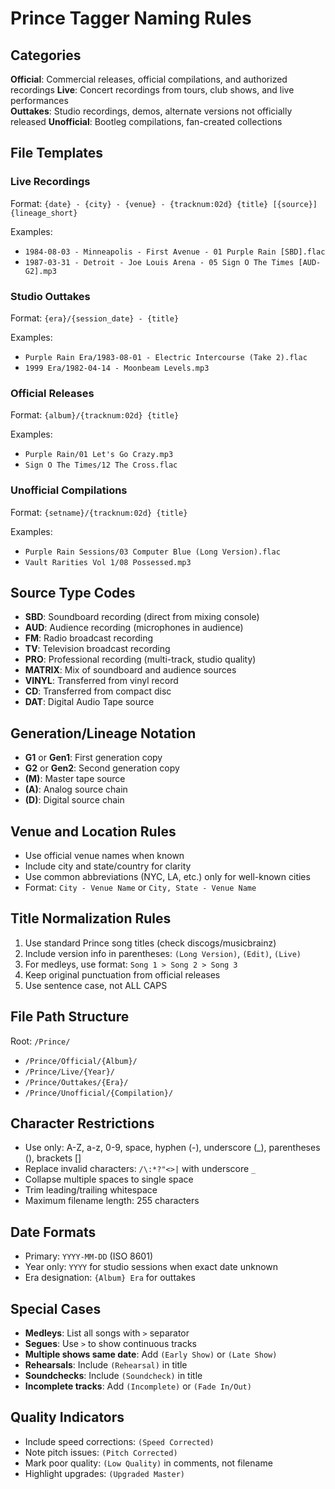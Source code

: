# Prince Tagger Naming Rules

## Categories

**Official**: Commercial releases, official compilations, and authorized recordings
**Live**: Concert recordings from tours, club shows, and live performances  
**Outtakes**: Studio recordings, demos, alternate versions not officially released
**Unofficial**: Bootleg compilations, fan-created collections

## File Templates

### Live Recordings
Format: `{date} - {city} - {venue} - {tracknum:02d} {title} [{source}]{lineage_short}`

Examples:
- `1984-08-03 - Minneapolis - First Avenue - 01 Purple Rain [SBD].flac`
- `1987-03-31 - Detroit - Joe Louis Arena - 05 Sign O The Times [AUD-G2].mp3`

### Studio Outtakes  
Format: `{era}/{session_date} - {title}`

Examples:
- `Purple Rain Era/1983-08-01 - Electric Intercourse (Take 2).flac`
- `1999 Era/1982-04-14 - Moonbeam Levels.mp3`

### Official Releases
Format: `{album}/{tracknum:02d} {title}`

Examples:
- `Purple Rain/01 Let's Go Crazy.mp3`
- `Sign O The Times/12 The Cross.flac`

### Unofficial Compilations
Format: `{setname}/{tracknum:02d} {title}`

Examples:
- `Purple Rain Sessions/03 Computer Blue (Long Version).flac`
- `Vault Rarities Vol 1/08 Possessed.mp3`

## Source Type Codes

- **SBD**: Soundboard recording (direct from mixing console)
- **AUD**: Audience recording (microphones in audience)
- **FM**: Radio broadcast recording  
- **TV**: Television broadcast recording
- **PRO**: Professional recording (multi-track, studio quality)
- **MATRIX**: Mix of soundboard and audience sources
- **VINYL**: Transferred from vinyl record
- **CD**: Transferred from compact disc
- **DAT**: Digital Audio Tape source

## Generation/Lineage Notation

- **G1** or **Gen1**: First generation copy
- **G2** or **Gen2**: Second generation copy  
- **(M)**: Master tape source
- **(A)**: Analog source chain
- **(D)**: Digital source chain

## Venue and Location Rules

- Use official venue names when known
- Include city and state/country for clarity
- Use common abbreviations (NYC, LA, etc.) only for well-known cities
- Format: `City - Venue Name` or `City, State - Venue Name`

## Title Normalization Rules

1. Use standard Prince song titles (check discogs/musicbrainz)
2. Include version info in parentheses: `(Long Version)`, `(Edit)`, `(Live)`
3. For medleys, use format: `Song 1 > Song 2 > Song 3`
4. Keep original punctuation from official releases
5. Use sentence case, not ALL CAPS

## File Path Structure

Root: `/Prince/`

- `/Prince/Official/{Album}/`  
- `/Prince/Live/{Year}/`
- `/Prince/Outtakes/{Era}/`
- `/Prince/Unofficial/{Compilation}/`

## Character Restrictions

- Use only: A-Z, a-z, 0-9, space, hyphen (-), underscore (_), parentheses (), brackets []
- Replace invalid characters: `/\:*?"<>|` with underscore `_`  
- Collapse multiple spaces to single space
- Trim leading/trailing whitespace
- Maximum filename length: 255 characters

## Date Formats

- Primary: `YYYY-MM-DD` (ISO 8601)
- Year only: `YYYY` for studio sessions when exact date unknown
- Era designation: `{Album} Era` for outtakes

## Special Cases

- **Medleys**: List all songs with `>` separator
- **Segues**: Use `>` to show continuous tracks  
- **Multiple shows same date**: Add `(Early Show)` or `(Late Show)`
- **Rehearsals**: Include `(Rehearsal)` in title
- **Soundchecks**: Include `(Soundcheck)` in title
- **Incomplete tracks**: Add `(Incomplete)` or `(Fade In/Out)`

## Quality Indicators

- Include speed corrections: `(Speed Corrected)`
- Note pitch issues: `(Pitch Corrected)`  
- Mark poor quality: `(Low Quality)` in comments, not filename
- Highlight upgrades: `(Upgraded Master)`